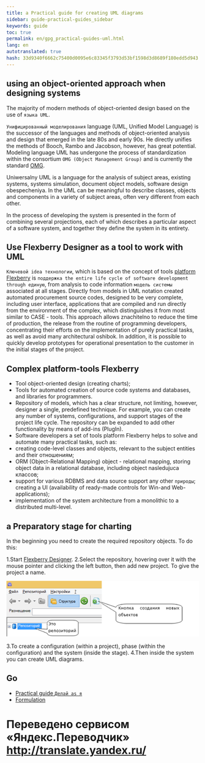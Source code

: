 ```yaml
--- 
title: a Practical guide for creating UML diagrams 
sidebar: guide-practical-guides_sidebar 
keywords: guide 
toc: true 
permalink: en/gpg_practical-guides-uml.html 
lang: en 
autotranslated: true 
hash: 33d9340f6662c75400d0095e6c83345f3793d53bf1598d3d8689f180edd5d943 
--- 
```


## using an object-oriented approach when designing systems 

The majority of modern methods of object-oriented design based on the use of `языка UML`. 

`Унифицированный моделирования` language (UML, Unified Model Language) is the successor of the languages and methods of object-oriented analysis and design that emerged in the late 80s and early 90s. He directly unifies the methods of Booch, Rambo and Jacobson, however, has great potential. Modeling language UML has undergone the process of standardization within the consortium `OMG (Object Management Group)` and is currently the standard [OMG](http://www.omg.org/spec/UML/). 

Uniwersalny UML is a language for the analysis of subject areas, existing systems, systems simulation, document object models, software design obespecheniya. In the UML can be meaningful to describe classes, objects and components in a variety of subject areas, often very different from each other. 

In the process of developing the system is presented in the form of combining several projections, each of which describes a particular aspect of a software system, and together they define the system in its entirety. 

## Use Flexberry Designer as a tool to work with UML 

`Ключевой idea технологии`, which is based on the concept of tools [platform Flexberry](fp_landing_page.html) is `поддержка the entire life cycle of software development through единую`, from analysis to code information `модель системы` associated at all stages. 
Directly from models in UML notation created automated procurement source codes, designed to be very complete, including user interface, applications that are compiled and run directly from the environment of the complex, which distinguishes it from most similar to CASE - tools. 
This approach allows znachitelno to reduce the time of production, the release from the routine of programming developers, concentrating their efforts on the implementation of purely practical tasks, as well as avoid many architectural oshibok. In addition, it is possible to quickly develop prototypes for operational presentation to the customer in the initial stages of the project. 

## Complex platform-tools Flexberry 

* Tool object-oriented design (creating charts); 
* Tools for automated creation of source code systems and databases, and libraries for programmers.
* Repository of models, which has a clear structure, not limiting, however, designer a single, predefined technique. For example, you can create any number of systems, configurations, and support stages of the project life cycle. The repository can be expanded to add other functionality by means of add-ins (PlugIn). 
* Software developers a set of tools platform Flexberry helps to solve and automate many practical tasks, such as: 
* creating code-level classes and objects, relevant to the subject entities and their отношениям; 
* ORM (Object-Relational Mapping) object - relational mapping, storing object data in a relational database, including object nasledujuca классов; 
* support for various RDBMS and data source support any other `природы`; 
creating a UI (availability of ready-made controls for Win-and Web-applications); 
* implementation of the system architecture from a monolithic to a distributed multi-level. 

## a Preparatory stage for charting 

In the beginning you need to create the required repository objects. To do this: 

1.Start [Flexberry Designer](fd_landing_page.html). 
2.Select the repository, hovering over it with the mouse pointer and clicking the left button, then add new project. To give the project a name. 

![](/images/pages/guides/flexberry-designer/create-repository.png) 

3.To create a configuration (within a project), phase (within the configuration) and the system (inside the stage). 
4.Then inside the system you can create UML diagrams. 

## Go 

* [Practical guide `Делай as я`](gpg_landing-page.html) <i class="fa fa-arrow-up" aria-hidden="true"></i> 
* [Formulation](gpg_formulation-problem.html) <i class="fa fa-arrow-right" aria-hidden="true"></i> 



 # Переведено сервисом «Яндекс.Переводчик» http://translate.yandex.ru/